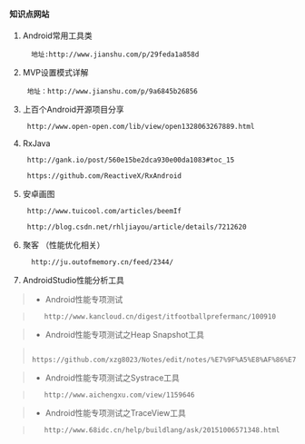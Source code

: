 #### 知识点网站
1. Android常用工具类

         地址:http://www.jianshu.com/p/29feda1a858d
2. MVP设置模式详解

        地址：http://www.jianshu.com/p/9a6845b26856
3. 上百个Android开源项目分享

        http://www.open-open.com/lib/view/open1328063267889.html

4. RxJava

        http://gank.io/post/560e15be2dca930e00da1083#toc_15

        https://github.com/ReactiveX/RxAndroid
1. 安卓画图

        http://www.tuicool.com/articles/beemIf
        
        http://blog.csdn.net/rhljiayou/article/details/7212620

1. 聚客 （性能优化相关）

         http://ju.outofmemory.cn/feed/2344/
1. AndroidStudio性能分析工具

> + Android性能专项测试

>        http://www.kancloud.cn/digest/itfootballprefermanc/100910

> + Android性能专项测试之Heap Snapshot工具

>        https://github.com/xzg8023/Notes/edit/notes/%E7%9F%A5%E8%AF%86%E7%82%B9%E7%BD%91%E7%AB%99.md

> + Android性能专项测试之Systrace工具

>        http://www.aichengxu.com/view/1159646

> + Android性能专项测试之TraceView工具

>        http://www.68idc.cn/help/buildlang/ask/20151006571348.html
